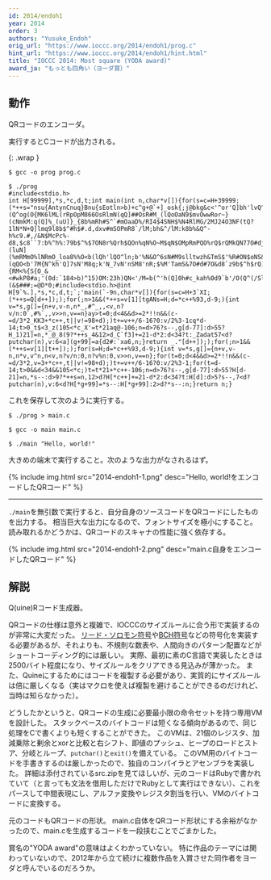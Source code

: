 ```yaml
---
id: 2014/endoh1
year: 2014
order: 3
authors: "Yusuke_Endoh"
orig_url: "https://www.ioccc.org/2014/endoh1/prog.c"
hint_url: "https://www.ioccc.org/2014/endoh1/hint.html"
title: "IOCCC 2014: Most square (YODA award)"
award_ja: "もっとも四角い（ヨーダ賞）"
---
```


## 動作

QRコードのエンコーダ。

実行するとCコードが出力される。

{: .wrap }
```
$ gcc -o prog prog.c

$ ./prog
#include<stdio.h>
int H[99999],*s,*c,d,t;int main(int n,char*v[]){for(s=c=H+39999;(*++s="nsu{AntynCnuq}Bnu{sEotln>b)+c^g+@`+]_osk{;j@bkg&c<'^or'Q]bh'lvQ^kg&c:%n|N]_optj9lwg+)d:bkg$c8#^#g+)d8`a%g+)d8`_g&;bh'oqQ^)g+&kcNlyMc+)d8`a`g+@u)|d8ak=bl}(Q^og(O{MK6lML(rRpOpM866OsRlmN(qQ]##OsR#M_(lQoOaN9$mvOwwRor~}(cNmkM:q(Q]%_(uU]}_{8b%mRh#S^`#mOaaD%/RI4$4SNH$%N4RlMG/2MJ24O3NF(tQ?1lN*N+Q]lmq9l8b$^#h$#.d,dxv#mSOPmR8`/lM;bh&^/lM:k8b%&Q^-h%c9.#,/&N$McPc%-d8,$c8``7:b%^h%:79b$^%$7ON8r%Qrh$QOn%qN%O~M$qN$OMpRmPQO%rQ$rQMkQN77O#dj#Nkd$7O%d8``(rRmM:(luN](%mRMmO%lNRmO_loa8%%O<b(lQh'lQO^ln;b'%N&O^6sN#M9slltwzh&TmS$'%R#ON$oNS&pRM7O$'%S#ON$oNS&pSMd9``(tpkO9$:nk8b#^%}kx#O%lMtpk#OQOP:#mR8`}(qQO<b'7M{N^kh'Q]7sN'M8q;k'N_7vN'nSM8'nR;$%M'TamS&7O#d#7O&d8`z9b$^h$rQ]6yN$_$$pQaM8m{px$TmSt6O#NsM$nRmUd#7Osd77sNOsd8`j=nk;|8k9b1g(Q^)$c:%]k*Q]g$9%_h*]+wnS_+sTaa:&%{RM<%{S{O_&<#wkP8#a;'(0d:`184>b)^15)OM:23h)QN<'/M=b(^'h(Q]0h#c_kah%0d9`b'/O(Q^(/SlM90%M(/RM;&$c&kckQ,-$c.&kccMcOP$&d9g(=``6:69j=b5g(Q^3(2lNUO<b4'Q^s;b&^%%pQM8k$7O#cQ]0(2(Q]'2O3'Q]'_3aN_1'5OMaMch&T$mR#nRMPmSkU$7O#d8_a%%mS]l_%mRmS]$]h$9j_la_$6N]g$9j_laaaN:`g'<``7oM:6%N9b%g$Q^6%N8b%g#Q^lpeoqemtemw#jQ7#QO$jQO7$QOk#$7OMQ]k_#$7OckQaOrONepneluelue`lpeoqempepneue`kf_a`lf))*+,**,*)-)/),0).0(6/2+667,(&$###;=@D*0;#include<stdio.h>@int H[9`%.],*s,*c,d,t;`;'main(`-9n,char*v[]){for(s=c=H+3`XI;(*++s=Q[d++]););for(;n>1&&(*++s=v[1][tgANs=H;d=*c++%93,d-9;){int v=*s,g[]={n+v,v-n,n*_,#^_,,<v,n?v/n:0`,#%`,,v>>n,v==n}ay>t=0;d<4&&d>=2*!!n&&(c-=d/3*2_KK3+*c++,t||v!=98+d);)t+=v++/6-16?0:v/2%3-1cq*d-14;t>0_t$<3_z(105<*c_X'=t*21aq@-106;n=d>76?s--,g[d-77]:d>55?H_1)21]=n,*_@_8(9?*++s_4&12>d_C`f3]+=21-d*2:d<34?t:_Zadat57<d?putchar(n),v:6<a](g+99]=a{d2#:`xa6,n;}return _."[d++]););for(;n>1&&(*++s=v[1][t++]););for(s=H;d=*c++%93,d-9;){int v=*s,g[]={n+v,v-n,n*v,v^n,n<v,n?v/n:0,n?v%n:0,v>>n,v==n};for(t=0;d<4&&d>=2*!!n&&(c-=d/3*2,v=3+*c++,t||v!=98+d);)t+=v++/6-16?0:v/2%3-1;for(t=d-14;t>0&&d<34&&105<*c;)t=t*21+*c++-106;n=d>76?s--,g[d-77]:d>55?H[d-21]=n,*s--:d>9?*++s=n,12>d?H[*c++]+=21-d*2:d<34?t:H[d]:d>5?s--,7<d?putchar(n),v:6<d?H[*g+99]=*s--:H[*g+99]:2>d?*s--:n;}return n;}
```

これを保存して次のように実行する。

```
$ ./prog > main.c

$ gcc -o main main.c

$ ./main "Hello, world!"
```

大きめの端末で実行すること。次のような出力がなされるはず。

{% include img.html src="2014-endoh1-1.png" desc="Hello, world!をエンコードしたQRコード" %}

---

`./main`を無引数で実行すると、自分自身のソースコードをQRコードにしたものを出力する。
相当巨大な出力になるので、フォントサイズを極小にすること。
読み取れるかどうかは、QRコードのスキャナの性能に強く依存する。

{% include img.html src="2014-endoh1-2.png" desc="main.c自身をエンコードしたQRコード" %}

## 解説

Q(uine)Rコード生成器。

QRコードの仕様は意外と複雑で、IOCCCのサイズルールに合う形で実装するのが非常に大変だった。
[リード・ソロモン符号](https://ja.wikipedia.org/wiki/%E3%83%AA%E3%83%BC%E3%83%89%E3%83%BB%E3%82%BD%E3%83%AD%E3%83%A2%E3%83%B3%E7%AC%A6%E5%8F%B7)や[BCH符号](https://ja.wikipedia.org/wiki/BCH%E7%AC%A6%E5%8F%B7)などの符号化を実装する必要があるが、それよりも、不規則な数表や、人間向きのパターン配置などがショートコーディング的には厳しい。
実際、最初に素のC言語で実装したときは2500バイト程度になり、サイズルールをクリアできる見込みが薄かった。
また、Quineにするためにはコードを複製する必要があり、実質的にサイズルールは倍に厳しくなる（実はマクロを使えば複製を避けることができるのだけれど、当時は知らなかった）。

どうしたかというと、QRコードの生成に必要最小限の命令セットを持つ専用VMを設計した。
スタックベースのバイトコードは短くなる傾向があるので、同じ処理をCで書くよりも短くすることができた。
このVMは、21個のレジスタ、加減乗除と剰余とxorと比較と右シフト、即値のプッシュ、ヒープのロードとストア、分岐とループ、`putchar()`と`exit()`を備えている。
このVM用のバイトコードを手書きするのは厳しかったので、独自のコンパイラとアセンブラを実装した。
詳細は添付されているsrc.zipを見てほしいが、元のコードはRubyで書かれていて（と言っても文法を借用しただけでRubyとして実行はできない）、これをパースして中間表現にし、アルファ変換やレジスタ割当を行い、VMのバイトコードに変換する。

元のコードもQRコードの形状。
main.c自体をQRコード形状にする余裕がなかったので、main.cを生成するコードを一段挟むことでごまかした。

賞名の"YODA award"の意味はよくわかっていない。
特に作品のテーマには関わっていないので、2012年から立て続けに複数作品を入賞させた同作者をヨーダと呼んでいるのだろうか。
